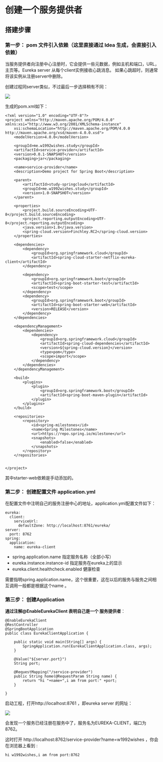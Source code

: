 # 创建一个服务提供者 

## 搭建步骤

### 第一步： pom 文件引入依赖（这里直接通过 Idea 生成，会直接引入依赖）

当服务提供者向注册中心注册时，它会提供一些元数据，例如主机和端口，URL，主页等。Eureka server 从每个client实例接收心跳消息。 如果心跳超时，则通常将该实例从注册server中删除。

创建过程同server类似，不过最后一步选择稍有不同：

![](http://p9hx3bbrj.bkt.clouddn.com/springcloud_05.jpg)

生成的pom.xml如下：

```
<?xml version="1.0" encoding="UTF-8"?>
<project xmlns="http://maven.apache.org/POM/4.0.0" xmlns:xsi="http://www.w3.org/2001/XMLSchema-instance"
	xsi:schemaLocation="http://maven.apache.org/POM/4.0.0 http://maven.apache.org/xsd/maven-4.0.0.xsd">
	<modelVersion>4.0.0</modelVersion>

	<groupId>me.w1992wishes.study</groupId>
	<artifactId>service-provider</artifactId>
	<version>0.0.1-SNAPSHOT</version>
	<packaging>jar</packaging>

	<name>service-provider</name>
	<description>Demo project for Spring Boot</description>

	<parent>
		<artifactId>study-springcloud</artifactId>
		<groupId>me.w1992wishes.study</groupId>
		<version>1.0-SNAPSHOT</version>
	</parent>

	<properties>
		<project.build.sourceEncoding>UTF-8</project.build.sourceEncoding>
		<project.reporting.outputEncoding>UTF-8</project.reporting.outputEncoding>
		<java.version>1.8</java.version>
		<spring-cloud.version>Finchley.RC2</spring-cloud.version>
	</properties>

	<dependencies>
		<dependency>
			<groupId>org.springframework.cloud</groupId>
			<artifactId>spring-cloud-starter-netflix-eureka-client</artifactId>
		</dependency>

		<dependency>
			<groupId>org.springframework.boot</groupId>
			<artifactId>spring-boot-starter-test</artifactId>
			<scope>test</scope>
		</dependency>
		<dependency>
			<groupId>org.springframework.boot</groupId>
			<artifactId>spring-boot-starter-web</artifactId>
			<version>RELEASE</version>
		</dependency>
	</dependencies>

	<dependencyManagement>
		<dependencies>
			<dependency>
				<groupId>org.springframework.cloud</groupId>
				<artifactId>spring-cloud-dependencies</artifactId>
				<version>${spring-cloud.version}</version>
				<type>pom</type>
				<scope>import</scope>
			</dependency>
		</dependencies>
	</dependencyManagement>

	<build>
		<plugins>
			<plugin>
				<groupId>org.springframework.boot</groupId>
				<artifactId>spring-boot-maven-plugin</artifactId>
			</plugin>
		</plugins>
	</build>

	<repositories>
		<repository>
			<id>spring-milestones</id>
			<name>Spring Milestones</name>
			<url>https://repo.spring.io/milestone</url>
			<snapshots>
				<enabled>false</enabled>
			</snapshots>
		</repository>
	</repositories>


</project>
```

其中starter-web依赖是手动添加的。

### 第二步： 创建配置文件 application.yml

在配置文件中注明自己的服务注册中心的地址，application.yml配置文件如下：

```
eureka:
  client:
    serviceUrl:
      defaultZone: http://localhost:8761/eureka/
server:
  port: 8762
spring:
  application:
    name: eureka-client
```

* spring.application.name 指定服务名称（全部小写）
* eureka.instance.instance-id 指定服务在eureka上的显示
* eureka.client.healthcheck.enabled 健康检查

需要指明spring.application.name，这个很重要，这在以后的服务与服务之间相互调用一般都是根据这个name 。

### 第三步： 创建Application

**通过注解@EnableEurekaClient 表明自己是一个 服务提供者**：

```
@EnableEurekaClient
@RestController
@SpringBootApplication
public class EurekaClientApplication {

	public static void main(String[] args) {
		SpringApplication.run(EurekaClientApplication.class, args);
	}

	@Value("${server.port}")
	String port;

	@RequestMapping("/service-provider")
	public String home(@RequestParam String name) {
		return "hi "+name+",i am from port:" +port;
	}

}
```

启动工程，打开http://localhost:8761 ，即eureka server 的网址：

![](http://p9hx3bbrj.bkt.clouddn.com/springcloud_06.jpg)

会发现一个服务已经注册在服务中了，服务名为EUREKA-CLIENT，端口为8762。

这时打开 http://localhost:8762/service-provider?name=w1992wishes ，你会在浏览器上看到 :

    hi w1992wishes,i am from port:8762